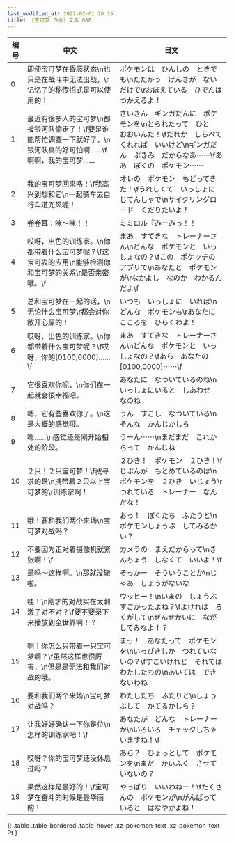 ```yaml
---
last_modified_at: 2022-02-01 20:16
title: 《宝可梦 白金》文本 088
---
```

| 编号 | 中文 | 日文 |
| ---- | ---- | ---- |
| 0 | 即使宝可梦在昏厥状态\n也只是在战斗中无法出战，\r记忆了的秘传招式是可以使用的！ | ポケモンは　ひんしの　ときでも\nたたかう　げんきが　ないだけで\rおぼえている　ひでんは　つかえるよ！ |
| 1 | 最近有很多人的宝可梦\n都被银河队偷走了！\f要是谁能帮忙调查一下就好了，\n银河队真的好可怕啊……\f啊啊，我的宝可梦…… | さいきん　ギンガだんに　ポケモンを\nとられたって　ひと　おおいんだ！\fだれか　しらべてくれれば　いいけど\nギンガだん　ぶきみ　だからなあ⋯⋯\fああ　ぼくの　ポケモン⋯⋯ |
| 2 | 我的宝可梦回来咯！\f我高兴到想和它\n一起骑车去自行车道兜风呢！ | オレの　ポケモン　もどってきた！\fうれしくて　いっしょに　じてんしゃで\nサイクリングロード　くだりたいよ！ |
| 3 | 卷卷耳：咪～咪！！ | ミミロル『みーみっ！！ |
| 4 | 哎呀，出色的训练家。\n你都带着什么宝可梦呢？\f这宝可表的应用\n能够检测你和宝可梦的关系\r是否亲密哦。\f | まあ　すてきな　トレーナーさん\nどんな　ポケモンと　いっしょなの？\fこの　ポケッチの　アプリで\nあなたと　ポケモンが\rなかよし　なのか　わかるんだよ\f |
| 5 | 总和宝可梦在一起的话，\n无论什么宝可梦\r都会对你敞开心扉的！ | いつも　いっしょに　いれば\nどんな　ポケモンも\rあなたに　こころを　ひらくわよ！ |
| 6 | 哎呀，出色的训练家。\n你都带着什么宝可梦呢？\f哎呀，你的[0100,0000]……\f | まあ　すてきな　トレーナーさん\nどんな　ポケモンと　いっしょなの？\fあら　あなたの　[0100,0000]⋯⋯\f |
| 7 | 它很喜欢你呢，\n你们在一起就会很幸福吧。 | あなたに　なついているのね\nいっしょにいると　しあわせ　なのね |
| 8 | 嗯，它有些喜欢你了。\n这是大概的感觉哦。 | うん　すこし　なついている\nそんな　かんじかしら |
| 9 | 嗯……\n感觉还是刚开始相处的阶段。 | うーん⋯⋯\nまだまだ　これからって　かんじね |
| 10 | ２只！２只宝可梦！\f我寻求的是\n携带着２只以上宝可梦的\r训练家啊！ | ２ひき！　ポケモン　２ひき！\fじぶんが　もとめているのは\nポケモンを　２ひき　いじょう\rつれている　トレーナー　なんだな！ |
| 11 | 哦！要和我们两个来场\n宝可梦对战吗？ | おっ！　ぼくたち　ふたりと\nポケモンしょうぶ　してみるかい？ |
| 12 | 不要因为正对着摄像机就紧张啊！\f | カメラの　まえだからって\nきんちょう　しなくて　いいよ！\f |
| 13 | 是吗～这样啊。\n那就没辙啦。 | そっかー　そういうことか\nじゃあ　しょうがないな |
| 14 | 哇！\n刚才的对战实在太刺激了对不对？\f要不要录下来播放到全世界啊！？ | ウッヒー！\nいまの　しょうぶ　すごかったよね？\fよければ　ろくがして\nぜんせかいに　ながしてみなよ！？ |
| 15 | 啊！你怎么只带着一只宝可梦啊？\f虽然这样也很厉害，\n但是是无法和我们对战的哦。 | まっ！　あなたって　ポケモンを\nいっぴきしか　つれていないの？\fすごいけれど　それでは　わたしたちの\nあいては　できないわね |
| 16 | 要和我们两个来场\n宝可梦对战吗？ | わたしたち　ふたりと\nしょうぶして　かてるかしら？ |
| 17 | 让我好好确认一下你是位\n怎样的训练家吧！\f | あなたが　どんな　トレーナーか\nいろいろ　チェックしちゃいますね！\f |
| 18 | 哎呀？你的宝可梦还没休息过吗？ | あら？　ひょっとして　ポケモンを\nまだ　かいふく　させていないの？ |
| 19 | 果然这样是最好的！\f宝可梦在奋斗的时候是最华丽的！ | やっぱり　いいわねー！\fたくさんの　ポケモンが\nがんばっていると　はなやかよね！ |
{: .table .table-bordered .table-hover .xz-pokemon-text .xz-pokemon-text-Pt }